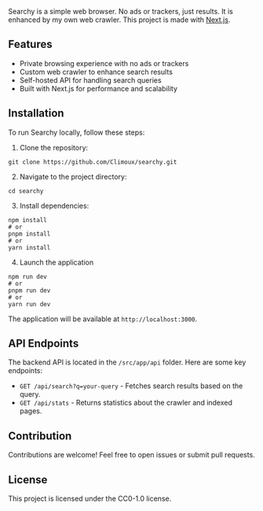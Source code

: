 Searchy is a simple web browser. No ads or trackers, just results. It is enhanced by my own web crawler.
This project is made with [Next.js](https://nextjs.org).

## Features

- Private browsing experience with no ads or trackers
- Custom web crawler to enhance search results
- Self-hosted API for handling search queries
- Built with Next.js for performance and scalability

## Installation

To run Searchy locally, follow these steps:

1. Clone the repository:

`git clone https://github.com/Climoux/searchy.git`

2. Navigate to the project directory:

`cd searchy`

3. Install dependencies:

```
npm install
# or
pnpm install
# or
yarn install
```

4. Launch the application

```
npm run dev
# or
pnpm run dev
# or
yarn run dev
```

The application will be available at `http://localhost:3000`.

## API Endpoints

The backend API is located in the `/src/app/api` folder. Here are some key endpoints:

- `GET /api/search?q=your-query` - Fetches search results based on the query.
- `GET /api/stats` - Returns statistics about the crawler and indexed pages.

## Contribution

Contributions are welcome! Feel free to open issues or submit pull requests.

## License

This project is licensed under the CC0-1.0 license.
